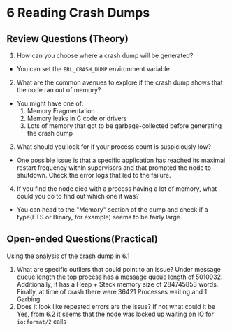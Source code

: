 # 6 Reading Crash Dumps

## Review Questions (Theory)

1. How can you choose where a crash dump will be generated?
- You can set the `ERL_CRASH_DUMP` environment variable
2. What are the common avenues to explore if the crash dump shows that the node ran out of memory?
- You might have one of:
    1. Memory Fragmentation
    2. Memory leaks in C code or drivers
    3. Lots of memory that got to be garbage-collected before generating the crash dump
3. What should you look for if your process count is suspiciously low?
- One possible issue is that a specific application has reached its maximal restart frequency within supervisors and that prompted the node to shutdown. Check the error logs that led to the failure.
4. If you find the node died with a process having a lot of memory, what could you do to find out which one it was?
- You can head to the "Memory" section of the dump and check if a type(ETS or Binary, for example) seems to be fairly large. 

## Open-ended Questions(Practical)
Using the analysis of the crash dump in 6.1
1. What are specific outliers that could point to an issue?
Under message queue length the top process has a message queue length of 5010932. Additionally, it has a Heap + Stack memory size of 284745853 words. Finally, at time of crash there were 36421 Processes waiting and 1 Garbing.
2. Does it look like repeated errors are the issue? If not what could it be
Yes, from 6.2 it seems that the node was locked up waiting on IO for `io:format/2` calls